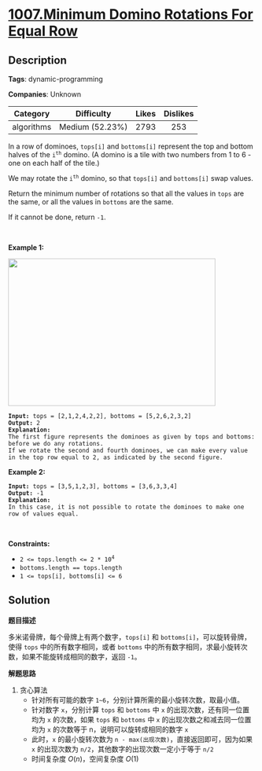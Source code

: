 # [1007.Minimum Domino Rotations For Equal Row](https://leetcode.com/problems/minimum-domino-rotations-for-equal-row/description/)

## Description

**Tags**: dynamic-programming

**Companies**: Unknown

|  Category  |   Difficulty    | Likes | Dislikes |
| :--------: | :-------------: | :---: | :------: |
| algorithms | Medium (52.23%) | 2793  |   253    |

<p>In a row of dominoes, <code>tops[i]</code> and <code>bottoms[i]</code> represent the top and bottom halves of the <code>i<sup>th</sup></code> domino. (A domino is a tile with two numbers from 1 to 6 - one on each half of the tile.)</p>
<p>We may rotate the <code>i<sup>th</sup></code> domino, so that <code>tops[i]</code> and <code>bottoms[i]</code> swap values.</p>
<p>Return the minimum number of rotations so that all the values in <code>tops</code> are the same, or all the values in <code>bottoms</code> are the same.</p>
<p>If it cannot be done, return <code>-1</code>.</p>
<p>&nbsp;</p>
<p><strong class="example">Example 1:</strong></p>
<img alt="" src="https://assets.leetcode.com/uploads/2021/05/14/domino.png" style="height: 300px; width: 421px;" />
<pre><code><strong>Input:</strong> tops = [2,1,2,4,2,2], bottoms = [5,2,6,2,3,2]
<strong>Output:</strong> 2
<strong>Explanation:</strong>
The first figure represents the dominoes as given by tops and bottoms: before we do any rotations.
If we rotate the second and fourth dominoes, we can make every value in the top row equal to 2, as indicated by the second figure.</code></pre>
<p><strong class="example">Example 2:</strong></p>
<pre><code><strong>Input:</strong> tops = [3,5,1,2,3], bottoms = [3,6,3,3,4]
<strong>Output:</strong> -1
<strong>Explanation:</strong>
In this case, it is not possible to rotate the dominoes to make one row of values equal.</code></pre>
<p>&nbsp;</p>
<p><strong>Constraints:</strong></p>
<ul>
  <li><code>2 &lt;= tops.length &lt;= 2 * 10<sup>4</sup></code></li>
  <li><code>bottoms.length == tops.length</code></li>
  <li><code>1 &lt;= tops[i], bottoms[i] &lt;= 6</code></li>
</ul>

## Solution

**题目描述**

多米诺骨牌，每个骨牌上有两个数字，`tops[i]` 和 `bottoms[i]`，可以旋转骨牌，使得 `tops` 中的所有数字相同，或者 `bottoms` 中的所有数字相同，求最小旋转次数，如果不能旋转成相同的数字，返回 `-1`。

**解题思路**

1. 贪心算法
   - 针对所有可能的数字 `1~6`，分别计算所需的最小旋转次数，取最小值。
   - 针对数字 `x`，分别计算 `tops` 和 `bottoms` 中 `x` 的出现次数，还有同一位置均为 `x` 的次数，如果 `tops` 和 `bottoms` 中 `x` 的出现次数之和减去同一位置均为 `x` 的次数等于 n，说明可以旋转成相同的数字 `x`
   - 此时，`x` 的最小旋转次数为 `n - max(出现次数)`，直接返回即可，因为如果 `x` 的出现次数为 `n/2`，其他数字的出现次数一定小于等于 `n/2`
   - 时间复杂度 $O(n)$，空间复杂度 $O(1)$
